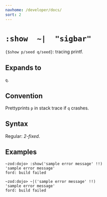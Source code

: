 ```yaml
---
navhome: /developer/docs/
sort: 2
---
```


# `:show  ~|  "sigbar"`

`{$show p/seed q/seed}`: tracing printf.

## Expands to

`q`.

## Convention

Prettyprints `p` in stack trace if `q` crashes.

## Syntax

Regular: *2-fixed*.

## Examples

```
~zod:dojo> :show('sample error message' !!)
'sample error message'
ford: build failed
```

```
~zod:dojo> ~|('sample error message' !!)
'sample error message'
ford: build failed
```
